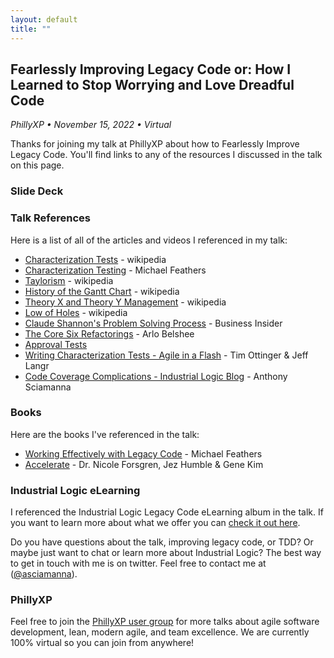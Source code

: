```yaml
---
layout: default
title: ""
---
```

## Fearlessly Improving Legacy Code or: How I Learned to Stop Worrying and Love Dreadful Code
_PhillyXP &bull; November 15, 2022 &bull; Virtual_

Thanks for joining my talk at PhillyXP about how to Fearlessly Improve Legacy Code. You'll find links to any of the resources I discussed in the talk on this page. 

### Slide Deck


### Talk References

Here is a list of all of the articles and videos I referenced in my talk:

* [Characterization Tests](https://en.wikipedia.org/wiki/Characterization_test) - wikipedia
* [Characterization Testing](https://michaelfeathers.silvrback.com/characterization-testing) - Michael Feathers
* [Taylorism](https://en.wikipedia.org/wiki/Scientific_management) - wikipedia
* [History of the Gantt Chart](https://en.wikipedia.org/wiki/Gantt_chart) - wikipedia
* [Theory X and Theory Y Management](https://en.wikipedia.org/wiki/Theory_X_and_Theory_Y) - wikipedia
* [Low of Holes](https://en.wikipedia.org/wiki/Law_of_holes) - wikipedia
* [Claude Shannon's Problem Solving Process](https://www.businessinsider.com/engineer-claude-shannon-problem-solving-process-2017-7) - Business Insider
* [The Core Six Refactorings](https://arlobelshee.com/the-core-6-refactorings/) - Arlo Belshee
* [Approval Tests](https://approvaltests.com/)
* [Writing Characterization Tests - Agile in a Flash](https://agileinaflash.blogspot.com/2009/02/writing-characterization-tests.html) - Tim Ottinger & Jeff Langr
* [Code Coverage Complications - Industrial Logic Blog](https://www.industriallogic.com/blog/code-coverage-complications/) - Anthony Sciamanna


### Books
Here are the books I've referenced in the talk:
* [Working Effectively with Legacy Code](https://www.amazon.com/Working-Effectively-Legacy-Michael-Feathers/dp/0131177052/) - Michael Feathers
* [Accelerate](https://www.amazon.com/Accelerate-Software-Performing-Technology-Organizations/dp/1942788339/) - Dr. Nicole Forsgren, Jez Humble & Gene Kim

### Industrial Logic eLearning
I referenced the Industrial Logic Legacy Code eLearning album in the talk. If you want to learn more about what we offer you can [check it out here](https://www.industriallogic.com/training/elearning/).

Do you have questions about the talk, improving legacy code, or TDD? Or maybe just want to chat or learn more about Industrial Logic? The best way to get in touch with me is on twitter. Feel free to contact me at ([@asciamanna](https://www.twitter.com/asciamanna)).

### PhillyXP
Feel free to join the [PhillyXP user group](https://meetup.com/phillyxp) for more talks about agile software development, lean, modern agile, and team excellence. We are currently 100% virtual so you can join from anywhere!
